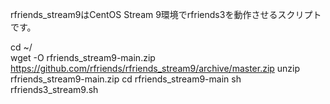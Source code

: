 rfriends_stream9はCentOS Stream 9環境でrfriends3を動作させるスクリプトです。  
  
cd ~/  
wget -O rfriends_stream9-main.zip https://github.com/rfriends/rfriends_stream9/archive/master.zip
unzip rfriends_stream9-main.zip
cd rfriends_stream9-main
sh rfriends3_stream9.sh  
